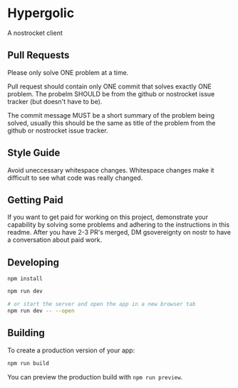 # Hypergolic
A nostrocket client

## Pull Requests
Please only solve ONE problem at a time. 

Pull request should contain only ONE commit that solves exactly ONE problem. The probelm SHOULD be from the github or nostrocket issue tracker (but doesn't have to be).

The commit message MUST be a short summary of the problem being solved, usually this should be the same as title of the problem from the github or nostrocket issue tracker.

## Style Guide
Avoid uneccessary whitespace changes. Whitespace changes make it difficult to see what code was really changed.

## Getting Paid
If you want to get paid for working on this project, demonstrate your capability by solving some problems and adhering to the instructions in this readme. After you have 2-3 PR's merged, DM gsovereignty on nostr to have a conversation about paid work.

## Developing

`npm install`

```bash
npm run dev

# or start the server and open the app in a new browser tab
npm run dev -- --open
```

## Building

To create a production version of your app:

```bash
npm run build
```

You can preview the production build with `npm run preview`.
